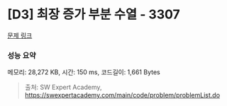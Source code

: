 # [D3] 최장 증가 부분 수열 - 3307 

[문제 링크](https://swexpertacademy.com/main/code/problem/problemDetail.do?contestProbId=AWBOKg-a6l0DFAWr) 

### 성능 요약

메모리: 28,272 KB, 시간: 150 ms, 코드길이: 1,661 Bytes



> 출처: SW Expert Academy, https://swexpertacademy.com/main/code/problem/problemList.do